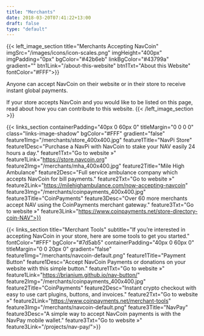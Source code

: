```yaml
---
title: "Merchants"
date: 2018-03-20T07:41:22+13:00
draft: false
type: "default"
---
```


{{< left_image_section
    title="Merchants Accepting NavCoin"
    imgSrc="/images/icons/icon-scales.png"
    imgHeight="400px"
    imgPadding="0px"
    bgColor="#42b6eb"
    linkBgColor="#43799a"
    gradient=""
    btn1Link="/about-this-website"
    btn1Txt="About this Website"
    fontColor="#FFF">}}
<p>Anyone can accept NavCoin on their website or in their store to receive instant global payments.</p>
<p>If your store accepts NavCoin and you would like to be listed on this page, read about how you can contribute to this website.
{{< /left_image_section >}}

{{< links_section
    containerPadding="40px 0 60px 0"
    titleMargin="0 0 0 0"
    class="links-image-shadow"
    bgColor="#FFF"
    gradient="false"
    feature1Img="/merchants/store_400x400.jpg"
    feature1Title="NavPi Store"
    feature1Desc="Purchase a NavPi with NavCoin to stake your NAV easily 24 hours a day."
    feature1Txt="Go to website »"
    feature1Link="https://store.navcoin.org"
    feature2Img="/merchants/mha_400x400.jpg"
    feature2Title="Mile High Ambulance"
    feature2Desc="Full service ambulance company which accepts NavCoin for bill payments."
    feature2Txt="Go to website »"
    feature2Link="https://milehighambulance.com/now-accepting-navcoin"
    feature3Img="/merchants/coinpayments_400x400.jpg"
    feature3Title="CoinPayments"
    feature3Desc="Over 60 more merchants accept NAV using the CoinPayments merchant gateway."
    feature3Txt="Go to website »"
    feature3Link="https://www.coinpayments.net/store-directory-coin-NAV">}}

{{< links_section
    title="Merchant Tools"
    subtitle="If you’re interested in accepting NavCoin in your store, here are some tools to get you started."
    fontColor="#FFF"
    bgColor="#7d5ab5"
    containerPadding="40px 0 60px 0"
    titleMargin="0 0 20px 0"
    gradient="false"
    feature1Img="/merchants/navcoin-default.png"
    feature1Title="Payment Button"
    feature1Desc="Accept NavCoin Payments or donations on your website with this simple button."
    feature1Txt="Go to website »"
    feature1Link="https://brianium.github.io/nav-button/"
    feature2Img="/merchants/coinpayments_400x400.jpg"
    feature2Title="CoinPayments"
    feature2Desc="Instant crypto checkout with easy to use cart plugins, buttons, and invoices."
    feature2Txt="Go to website »"
    feature2Link="https://www.coinpayments.net/merchant-tools"
    feature3Img="/merchants/navcoin-default.png"
    feature3Title="NavPay"
    feature3Desc="A simple way to accept NavCoin payments is with the NavPay mobile wallet."
    feature3Txt="Go to website »"
    feature3Link="/projects/nav-pay/">}}
